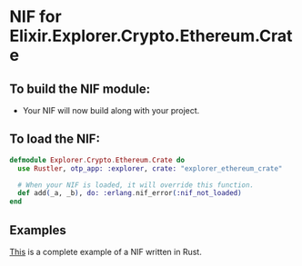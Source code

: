 # NIF for Elixir.Explorer.Crypto.Ethereum.Crate

## To build the NIF module:

- Your NIF will now build along with your project.

## To load the NIF:

```elixir
defmodule Explorer.Crypto.Ethereum.Crate do
  use Rustler, otp_app: :explorer, crate: "explorer_ethereum_crate"

  # When your NIF is loaded, it will override this function.
  def add(_a, _b), do: :erlang.nif_error(:nif_not_loaded)
end
```

## Examples

[This](https://github.com/rusterlium/NifIo) is a complete example of a NIF written in Rust.
